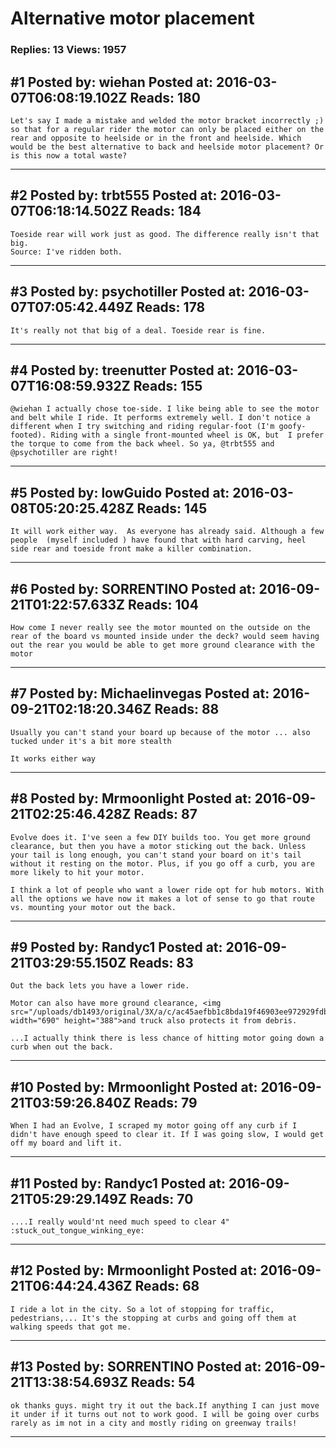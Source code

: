 # Alternative motor placement

### Replies: 13 Views: 1957

## \#1 Posted by: wiehan Posted at: 2016-03-07T06:08:19.102Z Reads: 180

```
Let's say I made a mistake and welded the motor bracket incorrectly ;) so that for a regular rider the motor can only be placed either on the rear and opposite to heelside or in the front and heelside. Which would be the best alternative to back and heelside motor placement? Or is this now a total waste?
```

---
## \#2 Posted by: trbt555 Posted at: 2016-03-07T06:18:14.502Z Reads: 184

```
Toeside rear will work just as good. The difference really isn't that big.
Source: I've ridden both.
```

---
## \#3 Posted by: psychotiller Posted at: 2016-03-07T07:05:42.449Z Reads: 178

```
It's really not that big of a deal. Toeside rear is fine.
```

---
## \#4 Posted by: treenutter Posted at: 2016-03-07T16:08:59.932Z Reads: 155

```
@wiehan I actually chose toe-side. I like being able to see the motor and belt while I ride. It performs extremely well. I don't notice a different when I try switching and riding regular-foot (I'm goofy-footed). Riding with a single front-mounted wheel is OK, but  I prefer the torque to come from the back wheel. So ya, @trbt555 and @psychotiller are right!
```

---
## \#5 Posted by: lowGuido Posted at: 2016-03-08T05:20:25.428Z Reads: 145

```
It will work either way.  As everyone has already said. Although a few people  (myself included ) have found that with hard carving, heel side rear and toeside front make a killer combination.
```

---
## \#6 Posted by: SORRENTINO Posted at: 2016-09-21T01:22:57.633Z Reads: 104

```
How come I never really see the motor mounted on the outside on the rear of the board vs mounted inside under the deck? would seem having out the rear you would be able to get more ground clearance with the motor
```

---
## \#7 Posted by: Michaelinvegas Posted at: 2016-09-21T02:18:20.346Z Reads: 88

```
Usually you can't stand your board up because of the motor ... also tucked under it's a bit more stealth 

It works either way
```

---
## \#8 Posted by: Mrmoonlight Posted at: 2016-09-21T02:25:46.428Z Reads: 87

```
Evolve does it. I've seen a few DIY builds too. You get more ground clearance, but then you have a motor sticking out the back. Unless your tail is long enough, you can't stand your board on it's tail without it resting on the motor. Plus, if you go off a curb, you are more likely to hit your motor. 

I think a lot of people who want a lower ride opt for hub motors. With all the options we have now it makes a lot of sense to go that route vs. mounting your motor out the back.
```

---
## \#9 Posted by: Randyc1 Posted at: 2016-09-21T03:29:55.150Z Reads: 83

```
Out the back lets you have a lower ride. 

Motor can also have more ground clearance, <img src="/uploads/db1493/original/3X/a/c/ac45aefbb1c8bda19f46903ee972929fdb8e18ff.jpg" width="690" height="388">and truck also protects it from debris.

...I actually think there is less chance of hitting motor going down a curb when out the back.
```

---
## \#10 Posted by: Mrmoonlight Posted at: 2016-09-21T03:59:26.840Z Reads: 79

```
When I had an Evolve, I scraped my motor going off any curb if I didn't have enough speed to clear it. If I was going slow, I would get off my board and lift it.
```

---
## \#11 Posted by: Randyc1 Posted at: 2016-09-21T05:29:29.149Z Reads: 70

```
....I really would'nt need much speed to clear 4" :stuck_out_tongue_winking_eye:
```

---
## \#12 Posted by: Mrmoonlight Posted at: 2016-09-21T06:44:24.436Z Reads: 68

```
I ride a lot in the city. So a lot of stopping for traffic, pedestrians,... It's the stopping at curbs and going off them at walking speeds that got me.
```

---
## \#13 Posted by: SORRENTINO Posted at: 2016-09-21T13:38:54.693Z Reads: 54

```
ok thanks guys. might try it out the back.If anything I can just move it under if it turns out not to work good. I will be going over curbs rarely as im not in a city and mostly riding on greenway trails!
```

---
